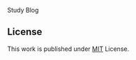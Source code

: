 Study Blog

## License

This work is published under [MIT](https://github.com/cotes2020/jekyll-theme-chirpy/blob/master/LICENSE) License.
